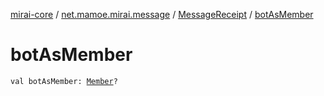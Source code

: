 [mirai-core](../../index.md) / [net.mamoe.mirai.message](../index.md) / [MessageReceipt](index.md) / [botAsMember](./bot-as-member.md)

# botAsMember

`val botAsMember: `[`Member`](../../net.mamoe.mirai.contact/-member/index.md)`?`